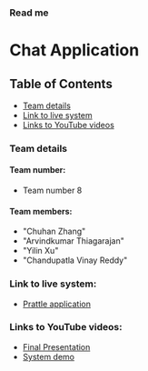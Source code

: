 ### Read me

# Chat Application  

## Table of Contents  
* [Team details](#team-details)  
* [Link to live system](#live-demo)  
* [Links to YouTube videos](#youtube)    

### <a name="team-details"></a>Team details

#### Team number:
* Team number 8  

#### Team members:  
* "Chuhan Zhang"
* "Arvindkumar Thiagarajan"
* "Yilin Xu" 
* "Chandupatla Vinay Reddy"   

### <a name="live-demo"></a>Link to live system:
* [Prattle application](http://128.31.27.184:8080/prattle/)  

### <a name="youtube"></a>Links to YouTube videos:
* [Final Presentation](https://youtu.be/dj00ILHB3yc)  
* [System demo](https://youtu.be/fQDUjuVkfzo)
